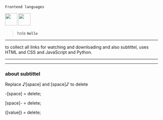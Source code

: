 ```JS
Frontend languages
```

<img style="width: 40px;" src="https://pics.freeicons.io/uploads/icons/png/8804286661557996995-512.png"/> <img style="width: 40px;" src="https://pics.freeicons.io/uploads/icons/png/632690741557997006-512.png"/>

> hola
__`Hello`__


----

to collect all links for watching and downloading and also subtittel, uses HTML and CSS and JavaScript and Python. 

----




----
### about subtittel

Replace ♪[space] and [space]♪ to delete

-[space] = delete;

[space]- = delete;

([value]) = delete;

